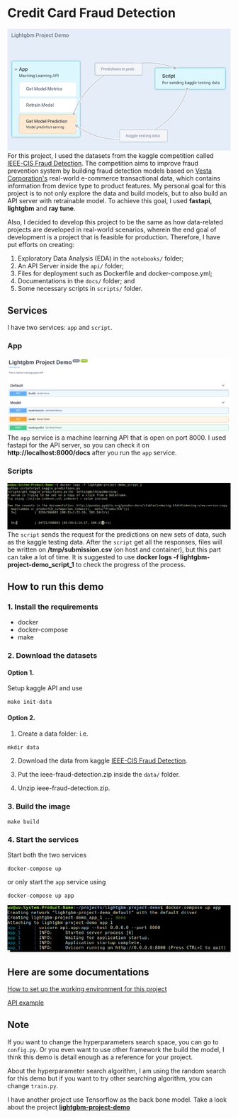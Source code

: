 # Credit Card Fraud Detection
![image](pictures/lightgbm-project-demo.png)
For this project, I used the datasets from the  kaggle competition called [IEEE-CIS Fraud Detection](https://www.kaggle.com/c/ieee-fraud-detection/data). The competition aims to improve fraud prevention system by building fraud detection models based on [Vesta Corporation's](https://trustvesta.com/) real-world e-commerce transactional data, which contains information from device type to product features.  My personal goal for this project is to not only explore the data and build models, but to also build an API server with retrainable model.  To achieve this goal, I used **fastapi**, **lightgbm** and **ray tune**. 

Also, I decided to develop this project to be the same as how data-related projects are developed in real-world scenarios, wherein the end goal of development is a project that is feasible for production. Therefore, I have put efforts on creating:

1. Exploratory Data Analysis (EDA) in the `notebooks/` folder;
2. An API Server inside the `api/` folder;
3. Files for deployment such as Dockerfile and docker-compose.yml;
4. Documentations in the `docs/` folder; and
5. Some necessary scripts in `scripts/` folder.

## Services

I have two services: `app` and `script`. 

### App
![image](pictures/api-ui.png)
 The `app` service is a machine learning API that is open on port 8000. I used fastapi for the API server, so you can check it on **http://localhost:8000/docs** after you run the `app` service.

### Scripts
![image](pictures/docker-logs.png)
The `script` sends the request for the predictions on new sets of data, such as the kaggle testing data. After the `script` get all the responses, files will be written on **/tmp/submission.csv** (on host and container), but this part can take a lot of time. It is suggested to use **docker logs -f lightgbm-project-demo_script_1** to check the progress of the process.

## How to run this demo

### 1. Install the requirements
- docker
- docker-compose
- make 

### 2. Download the datasets
#### Option 1. 
Setup kaggle API and use 
```
make init-data
```

#### Option 2.
1. Create a data folder: i.e. 
```
mkdir data
```
2. Download the data from kaggle [IEEE-CIS Fraud Detection](https://www.kaggle.com/c/ieee-fraud-detection/data).

3. Put the ieee-fraud-detection.zip inside the `data/` folder.
4. Unzip ieee-fraud-detection.zip.

### 3. Build the image
```
make build
```

### 4. Start the services
Start both the two services
```
docker-compose up
```
or only start the `app` service using
```
docker-compose up app
```

![image](pictures/docker-compose-up-app.png)
## Here are some documentations
[How to set up the working environment for this project](docs/dev_mode.md)

[API example](docs/api_example.md)


## Note
If you want to change the hyperparameters search space, you can go to `config.py`. Or you even want to use other framework the build the model, I think this demo is detail enough as a reference for your project.

 About the hyperparameter search algorithm, I am using the random search for this demo but if you want to try other searching algorithm, you can change `train.py`.

 I have another project use Tensorflow as the back bone model. Take a look about the project [**lightgbm-project-demo**](https://github.com/raywu60kg/tensorflow-project-demo) 
